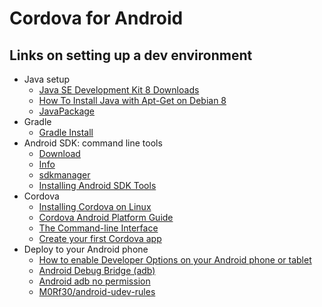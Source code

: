 # Cordova for Android

## Links on setting up a dev environment

- Java setup
    - [Java SE Development Kit 8 Downloads](http://www.oracle.com/technetwork/java/javase/downloads/jdk8-downloads-2133151.html)
    - [How To Install Java with Apt-Get on Debian 8](https://www.digitalocean.com/community/tutorials/how-to-install-java-with-apt-get-on-debian-8)
    - [JavaPackage](https://wiki.debian.org/JavaPackage)
- Gradle
    - [Gradle Install](https://gradle.org/install/)
- Android SDK: command line tools
    - [Download](https://developer.android.com/studio/index.html#downloads)
    - [Info](https://developer.android.com/studio/command-line/index.html)
    - [sdkmanager](https://developer.android.com/studio/command-line/sdkmanager.html)
    - [Installing Android SDK Tools](https://github.com/codepath/android_guides/wiki/Installing-Android-SDK-Tools)
- Cordova
    - [Installing Cordova on Linux](http://w34.co/tutorials/installing-cordova-on-linux/)
    - [Cordova Android Platform Guide](https://cordova.apache.org/docs/en/latest/guide/platforms/android/)
    - [The Command-line Interface](https://cordova.apache.org/docs/en/3.0.0/guide/cli/index.html)
    - [Create your first Cordova app](https://cordova.apache.org/docs/en/latest/guide/cli/)
- Deploy to your Android phone
    - [How to enable Developer Options on your Android phone or tablet](https://www.greenbot.com/article/2457986/android/how-to-enable-developer-options-on-your-android-phone-or-tablet.html)
    - [Android Debug Bridge (adb)](https://developer.android.com/studio/command-line/adb.html)
    - [Android adb no permission](https://askubuntu.com/questions/680591/android-adb-no-permission?utm_medium=organic&utm_source=google_rich_qa&utm_campaign=google_rich_qa)
    - [M0Rf30/android-udev-rules](https://github.com/M0Rf30/android-udev-rules)
